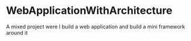 # WebApplicationWithArchitecture
A mixed project were I build a web application and build a mini framework around it
